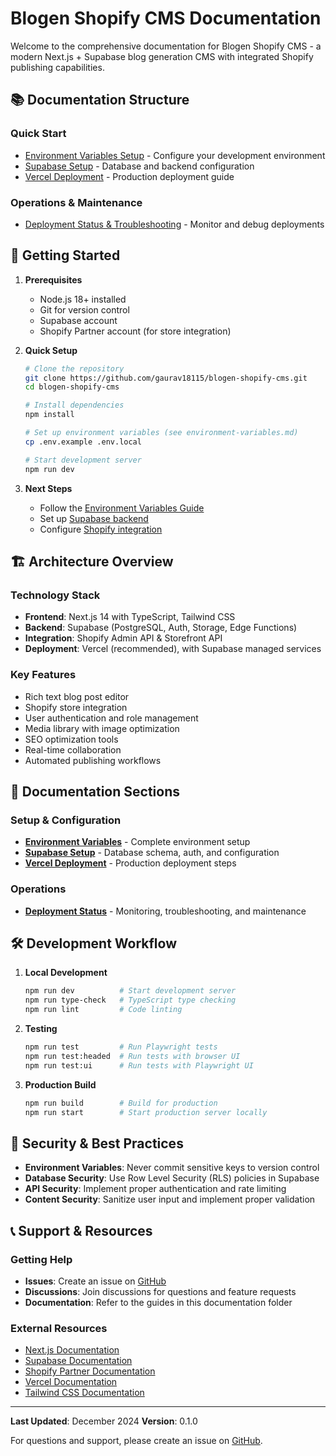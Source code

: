# Blogen Shopify CMS Documentation

Welcome to the comprehensive documentation for Blogen Shopify CMS - a modern Next.js + Supabase blog generation CMS with integrated Shopify publishing capabilities.

## 📚 Documentation Structure

### Quick Start
- [Environment Variables Setup](./environment-variables.md) - Configure your development environment
- [Supabase Setup](./supabase-setup.md) - Database and backend configuration
- [Vercel Deployment](./vercel-deployment.md) - Production deployment guide

### Operations & Maintenance
- [Deployment Status & Troubleshooting](./deployment-status.md) - Monitor and debug deployments

## 🚀 Getting Started

1. **Prerequisites**
   - Node.js 18+ installed
   - Git for version control
   - Supabase account
   - Shopify Partner account (for store integration)

2. **Quick Setup**
   ```bash
   # Clone the repository
   git clone https://github.com/gaurav18115/blogen-shopify-cms.git
   cd blogen-shopify-cms

   # Install dependencies
   npm install

   # Set up environment variables (see environment-variables.md)
   cp .env.example .env.local

   # Start development server
   npm run dev
   ```

3. **Next Steps**
   - Follow the [Environment Variables Guide](./environment-variables.md)
   - Set up [Supabase backend](./supabase-setup.md)
   - Configure [Shopify integration](./supabase-setup.md#shopify-integration)

## 🏗️ Architecture Overview

### Technology Stack
- **Frontend**: Next.js 14 with TypeScript, Tailwind CSS
- **Backend**: Supabase (PostgreSQL, Auth, Storage, Edge Functions)
- **Integration**: Shopify Admin API & Storefront API
- **Deployment**: Vercel (recommended), with Supabase managed services

### Key Features
- Rich text blog post editor
- Shopify store integration
- User authentication and role management
- Media library with image optimization
- SEO optimization tools
- Real-time collaboration
- Automated publishing workflows

## 📖 Documentation Sections

### Setup & Configuration
- **[Environment Variables](./environment-variables.md)** - Complete environment setup
- **[Supabase Setup](./supabase-setup.md)** - Database schema, auth, and configuration
- **[Vercel Deployment](./vercel-deployment.md)** - Production deployment steps

### Operations
- **[Deployment Status](./deployment-status.md)** - Monitoring, troubleshooting, and maintenance

## 🛠️ Development Workflow

1. **Local Development**
   ```bash
   npm run dev          # Start development server
   npm run type-check   # TypeScript type checking
   npm run lint         # Code linting
   ```

2. **Testing**
   ```bash
   npm run test         # Run Playwright tests
   npm run test:headed  # Run tests with browser UI
   npm run test:ui      # Run tests with Playwright UI
   ```

3. **Production Build**
   ```bash
   npm run build        # Build for production
   npm run start        # Start production server locally
   ```

## 🔐 Security & Best Practices

- **Environment Variables**: Never commit sensitive keys to version control
- **Database Security**: Use Row Level Security (RLS) policies in Supabase
- **API Security**: Implement proper authentication and rate limiting
- **Content Security**: Sanitize user input and implement proper validation

## 📞 Support & Resources

### Getting Help
- **Issues**: Create an issue on [GitHub](https://github.com/gaurav18115/blogen-shopify-cms/issues)
- **Discussions**: Join discussions for questions and feature requests
- **Documentation**: Refer to the guides in this documentation folder

### External Resources
- [Next.js Documentation](https://nextjs.org/docs)
- [Supabase Documentation](https://supabase.com/docs)
- [Shopify Partner Documentation](https://partners.shopify.com/docs)
- [Vercel Documentation](https://vercel.com/docs)
- [Tailwind CSS Documentation](https://tailwindcss.com/docs)

---

**Last Updated**: December 2024
**Version**: 0.1.0

For questions and support, please create an issue on [GitHub](https://github.com/gaurav18115/blogen-shopify-cms/issues).